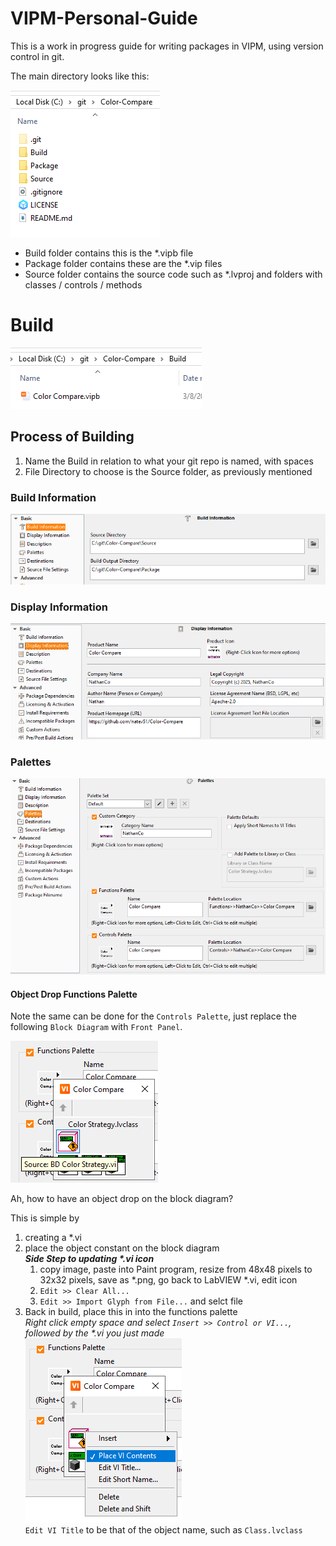 # **VIPM-Personal-Guide**

This is a work in progress guide for writing packages in VIPM, using version control in git.

The main directory looks like this:

![Directory](Images/Directory.png)

- Build folder contains this is the \*.vipb file
- Package folder contains these are the \*.vip files
- Source folder contains the source code such as \*.lvproj and folders with classes / controls / methods

# **Build**

![Build](Images/Build.png)

## Process of Building

1. Name the Build in relation to what your git repo is named, with spaces
2. File Directory to choose is the Source folder, as previously mentioned

### Build Information

![Build Information](Images/Build%20Information.png)

### Display Information

![Display Information](Images/Display%20Information.png)

### Palettes

![Palettes](Images/Palettes.png)

#### Object Drop Functions Palette

Note the same can be done for the `Controls Palette`, just replace the following `Block Diagram` with `Front Panel`.

![Object Drop Function Palette](Images/Object%20Drop%20Function%20Palette.png)

Ah, how to have an object drop on the block diagram?

This is simple by
1. creating a \*.vi
2. place the object constant on the block diagram
    <br>
    ***Side Step to updating \*.vi icon***
    1. copy image, paste into Paint program, resize from 48x48 pixels to 32x32 pixels, save as \*.png, go back to LabVIEW \*.vi, edit icon<br>
    2. `Edit >> Clear All...`
    3. `Edit >> Import Glyph from File...` and selct file
3. Back in build, place this in into the functions palette
    <br>
    *Right click empty space and select `Insert >> Control or VI...`, followed by the \*.vi you just made*
    <br>
    ![Function Place VI Contents](Images/Function%20Place%20VI%20Contents.png)
    <br>
    `Edit VI Title` to be that of the object name, such as `Class.lvclass`